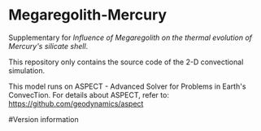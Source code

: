 # Megaregolith-Mercury
Supplementary for *Influence of Megaregolith on the thermal evolution of Mercury's silicate shell*.  
  
This repository only contains the source code of the 2-D convectional simulation.
  
This model runs on ASPECT - Advanced Solver for Problems in Earth's ConvecTion. For details about ASPECT, refer to: https://github.com/geodynamics/aspect
  
#Version information
